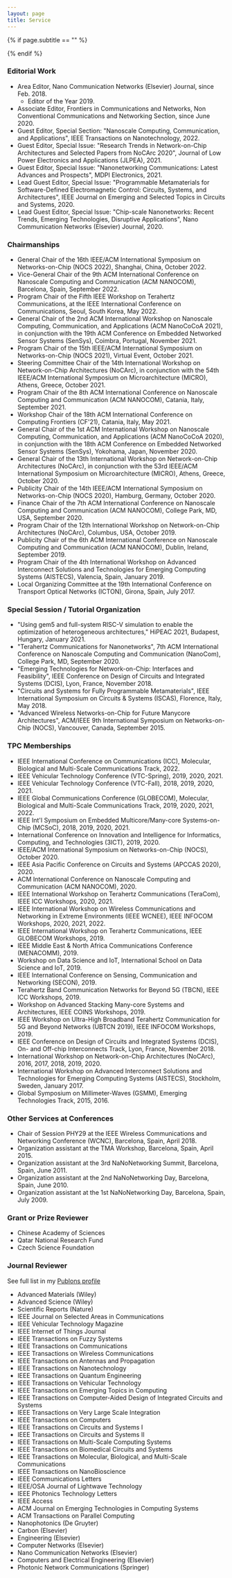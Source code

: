 ```yaml
---
layout: page
title: Service
---
```


{% if page.subtitle == "" %}
<div class="empty_subtitle"></div>
{% endif %}

### Editorial Work

- Area Editor, Nano Communication Networks (Elsevier) Journal, since Feb. 2018.
    * Editor of the Year 2019.
- Associate Editor, Frontiers in Communications and Networks, Non Conventional Communications and Networking Section, since June 2020.
- Guest Editor, Special Section: "Nanoscale Computing, Communication, and Applications", IEEE Transactions on Nanotechnology, 2022.
- Guest Editor, Special Issue: "Research Trends in Network-on-Chip Architectures and Selected Papers from NoCArc 2020", Journal of Low Power Electronics and Applications (JLPEA), 2021.
- Guest Editor, Special Issue: "Nanonetworking Communications: Latest Advances and Prospects", MDPI Electronics, 2021.
- Lead Guest Editor, Special Issue: "Programmable Metamaterials for Software-Defined Electromagnetic Control: Circuits, Systems, and Architectures", IEEE Journal on Emerging and Selected Topics in Circuits and Systems, 2020.
- Lead Guest Editor, Special Issue: "Chip-scale Nanonetworks: Recent Trends, Emerging Technologies, Disruptive Applications", Nano Communication Networks (Elsevier) Journal, 2020.


### Chairmanships

- General Chair of the 16th IEEE/ACM International Symposium on Networks-on-Chip (NOCS 2022), Shanghai, China, October 2022.
- Vice-General Chair of the 9th ACM International Conference on Nanoscale Computing and Communication (ACM NANOCOM), Barcelona, Spain, September 2022.
- Program Chair of the Fifth IEEE Workshop on Terahertz Communications, at the IEEE International Conference on Communications, Seoul, South Korea, May 2022.
- General Chair of the 2nd ACM International Workshop on Nanoscale Computing, Communication, and Applications (ACM NanoCoCoA 2021), in conjunction with the 19th ACM Conference on Embedded Networked Sensor Systems (SenSys), Coimbra, Portugal, November 2021.
- Program Chair of the 15th IEEE/ACM International Symposium on Networks-on-Chip (NOCS 2021), Virtual Event, October 2021.
- Steering Committee Chair of the 14th International Workshop on Network-on-Chip Architectures (NoCArc), in conjunction with the 54th IEEE/ACM International Symposium on Microarchitecture (MICRO), Athens, Greece, October 2021.
- Program Chair of the 8th ACM International Conference on Nanoscale Computing and Communication (ACM NANOCOM), Catania, Italy, September 2021.
- Workshop Chair of the 18th ACM International Conference on Computing Frontiers (CF'21), Catania, Italy, May 2021.
- General Chair of the 1st ACM International Workshop on Nanoscale Computing, Communication, and Applications (ACM NanoCoCoA 2020), in conjunction with the 18th ACM Conference on Embedded Networked Sensor Systems (SenSys), Yokohama, Japan, November 2020.
- General Chair of the 13th International Workshop on Network-on-Chip Architectures (NoCArc), in conjunction with the 53rd IEEE/ACM International Symposium on Microarchitecture (MICRO), Athens, Greece, October 2020.
- Publicity Chair of the 14th IEEE/ACM International Symposium on Networks-on-Chip (NOCS 2020), Hamburg, Germany, October 2020.
- Finance Chair of the 7th ACM International Conference on Nanoscale Computing and Communication (ACM NANOCOM), College Park, MD, USA, September 2020.
- Program Chair of the 12th International Workshop on Network-on-Chip Architectures (NoCArc), Columbus, USA, October 2019.
- Publicity Chair of the 6th ACM International Conference on Nanoscale Computing and Communication (ACM NANOCOM), Dublin, Ireland, September 2019.
- Program Chair of the 4th International Workshop on Advanced Interconnect Solutions and Technologies for Emerging Computing Systems (AISTECS), Valencia, Spain, January 2019.
- Local Organizing Committee at the 19th International Conference on Transport Optical Networks (ICTON), Girona, Spain, July 2017.


### Special Session / Tutorial Organization

- "Using gem5 and full-system RISC-V simulation to enable the optimization of heterogeneous architectures," HiPEAC 2021, Budapest, Hungary, January 2021.
- "Terahertz Communications for Nanonetworks", 7th ACM International Conference on Nanoscale Computing and Communication (NanoCom), College Park, MD, September 2020.
- "Emerging Technologies for Network-on-Chip: Interfaces and Feasibility", IEEE Conference on Design of Circuits and Integrated Systems (DCIS), Lyon, France, November 2018.
- "Circuits and Systems for Fully Programmable Metamaterials", IEEE International Symposium on Circuits & Systems (ISCAS), Florence, Italy, May 2018.
- "Advanced Wireless Networks-on-Chip for Future Manycore Architectures", ACM/IEEE 9th International Symposium on Networks-on-Chip (NOCS), Vancouver, Canada, September 2015.


### TPC Memberships

- IEEE International Conference on Communications (ICC), Molecular, Biological and Multi-Scale Communications Track, 2022.
- IEEE Vehicular Technology Conference (VTC-Spring), 2019, 2020, 2021.
- IEEE Vehicular Technology Conference (VTC-Fall), 2018, 2019, 2020, 2021.
- IEEE Global Communications Conference (GLOBECOM), Molecular, Biological and Multi-Scale Communications Track, 2019, 2020, 2021, 2022.
- IEEE Int'l Symposium on Embedded Multicore/Many-core Systems-on-Chip (MCSoC), 2018, 2019, 2020, 2021.
- International Conference on Innovation and Intelligence for Informatics, Computing, and Technologies (3ICT), 2019, 2020.
- IEEE/ACM International Symposium on Networks-on-Chip (NOCS), October 2020.
- IEEE Asia Pacific Conference on Circuits and Systems (APCCAS 2020), 2020.
- ACM International Conference on Nanoscale Computing and Communication (ACM NANOCOM), 2020.
- IEEE International Workshop on Terahertz Communications (TeraCom), IEEE ICC Workshops, 2020, 2021.
- IEEE International Workshop on Wireless Communications and Networking in Extreme Environments (IEEE WCNEE), IEEE INFOCOM Workshops, 2020, 2021, 2022.
- IEEE International Workshop on Terahertz Communications, IEEE GLOBECOM Workshops, 2019.
- IEEE Middle East & North Africa Communications Conference (MENACOMM), 2019.
- Workshop on Data Science and IoT, International School on Data Science and IoT, 2019.
- IEEE International Conference on Sensing, Communication and Networking (SECON), 2019.
- Terahertz Band Communication Networks for Beyond 5G (TBCN), IEEE ICC Workshops, 2019.
- Workshop on Advanced Stacking Many-core Systems and Architectures, IEEE COINS Workshops, 2019.
- IEEE Workshop on Ultra-High Broadband Terahertz Communication for 5G and Beyond Networks (UBTCN 2019), IEEE INFOCOM Workshops, 2019.
- IEEE Conference on Design of Circuits and Integrated Systems (DCIS), On- and Off-chip Interconnects Track, Lyon, France, November 2018.
- International Workshop on Network-on-Chip Architectures (NoCArc), 2016, 2017, 2018, 2019, 2020.
- International Workshop on Advanced Interconnect Solutions and Technologies for Emerging Computing Systems (AISTECS), Stockholm, Sweden, January 2017.
- Global Symposium on Millimeter-Waves (GSMM), Emerging Technologies Track, 2015, 2016.


### Other Services at Conferences

- Chair of Session PHY29 at the IEEE Wireless Communications and Networking Conference (WCNC), Barcelona, Spain, April 2018.
- Organization assistant at the TMA Workshop, Barcelona, Spain, April 2015.
- Organization assistant at the 3rd NaNoNetworking Summit, Barcelona, Spain, June 2011.
- Organization assistant at the 2nd NaNoNetworking Day, Barcelona, Spain, June 2010.
- Organization assistant at the 1st NaNoNetworking Day, Barcelona, Spain, July 2009.


### Grant or Prize Reviewer

- Chinese Academy of Sciences
- Qatar National Research Fund
- Czech Science Foundation


### Journal Reviewer

See full list in my [Publons profile](http://publons.com/author/1004804/sergi-abadal#profile)

- Advanced Materials (Wiley)
- Advanced Science (Wiley)
- Scientific Reports (Nature)
- IEEE Journal on Selected Areas in Communications
- IEEE Vehicular Technology Magazine
- IEEE Internet of Things Journal
- IEEE Transactions on Fuzzy Systems
- IEEE Transactions on Communications
- IEEE Transactions on Wireless Communications
- IEEE Transactions on Antennas and Propagation
- IEEE Transactions on Nanotechnology
- IEEE Transactions on Quantum Engineering
- IEEE Transactions on Vehicular Technology
- IEEE Transactions on Emerging Topics in Computing
- IEEE Transactions on Computer-Aided Design of Integrated Circuits and Systems
- IEEE Transactions on Very Large Scale Integration
- IEEE Transactions on Computers
- IEEE Transactions on Circuits and Systems I
- IEEE Transactions on Circuits and Systems II
- IEEE Transactions on Multi-Scale Computing Systems
- IEEE Transactions on Biomedical Circuits and Systems
- IEEE Transactions on Molecular, Biological, and Multi-Scale Communications
- IEEE Transactions on NanoBioscience
- IEEE Communications Letters
- IEEE/OSA Journal of Lightwave Technology
- IEEE Photonics Technology Letters
- IEEE Access
- ACM Journal on Emerging Technologies in Computing Systems
- ACM Transactions on Parallel Computing
- Nanophotonics (De Gruyter)
- Carbon (Elsevier)
- Engineering (Elsevier)
- Computer Networks (Elsevier)
- Nano Communication Networks (Elsevier)
- Computers and Electrical Engineering (Elsevier)
- Photonic Network Communications (Springer)
